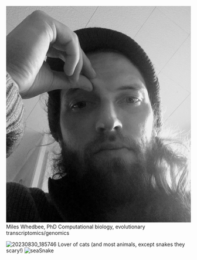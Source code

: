 <div class="page-header">
  <img src="/assets/images/20210412_152015.jpg" alt="Header Image">
</div>
Miles Whedbee, PhD
Computational biology, evolutionary transcriptomics/genomics

![20230830_185746](https://github.com/mileswhedbee/mileswhedbee.github.io/assets/43425455/58a5fe5e-9265-4bf0-8d71-db4e1ea70278)
Lover of cats (and most animals, except snakes they scary!)
![seaSnake](https://github.com/mileswhedbee/mileswhedbee.github.io/assets/43425455/c58aced9-68cd-42ff-a6f9-925ce82dbb7b)
